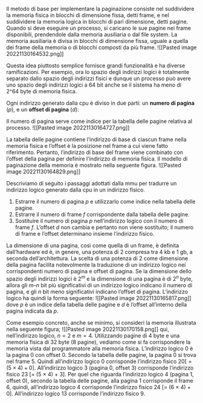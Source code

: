 Il metodo di base per implementare la paginazione consiste nel suddividere la memoria fisica in blocchi di dimensione fissa, detti frame, e nel suddividere la memoria logica in blocchi di pari dimensione, detti pagine. 
Quando si deve eseguire un processo, si caricano le sue pagine nei frame disponibili, prendendole dalla memoria ausiliaria o dal file system. 
La memoria ausiliaria è divisa in blocchi di dimensione fissa, uguale a quella dei frame della memoria o di blocchi composti da più frame.
![[Pasted image 20221130164532.png]]

Questa idea piuttosto semplice fornisce grandi funzionalità e ha diverse ramificazioni. 
Per esempio, ora lo spazio degli indirizzi logici è totalmente separato dallo spazio degli indirizzi fisici e dunque un processo può avere uno spazio degli indirizzi logici a 64 bit anche se il sistema ha meno di 2^64 byte di memoria fisica.

Ogni indirizzo generato dalla cpu è diviso in due parti: un **numero di pagina** (_p_), e un **offset di pagina** (_d_):

Il numero di pagina serve come indice per la tabella delle pagine relativa al processo.
![[Pasted image 20221130164727.png]]

La tabella delle pagine contiene l’indirizzo di base di ciascun frame nella memoria fisica e l’offset è la posizione nel frame a cui viene fatto riferimento. 
Pertanto, l’indirizzo di base del frame viene combinato con l’offset della pagina per definire l’indirizzo di memoria fisica. Il modello di paginazione della memoria è mostrato nella seguente figura.
![[Pasted image 20221130164829.png]]

Descriviamo di seguito i passaggi adottati dalla mmu per tradurre un indirizzo logico generato dalla cpu in un indirizzo fisico.
1.  Estrarre il numero di pagina _p_ e utilizzarlo come indice nella tabella delle pagine.
2.  Estrarre il numero di frame _f_ corrispondente dalla tabella delle pagine.
3.  Sostituire il numero di pagina _p_ nell’indirizzo logico con il numero di frame _f_.
L’offset _d_ non cambia e pertanto non viene sostituito; il numero di frame e l’offset determinano insieme l’indirizzo fisico.


La dimensione di una pagina, così come quella di un frame, è definita dall’hardware ed è, in genere, una potenza di 2 compresa tra 4 kb e 1 gb, a seconda dell’architettura. 
La scelta di una potenza di 2 come dimensione della pagina facilita notevolmente la traduzione di un indirizzo logico nei corrispondenti numero di pagina e offset di pagina. 
Se la dimensione dello spazio degli indirizzi logici è $2^m$ e la dimensione di una pagina è di $2^n$ byte, allora gli $m – n$ bit più significativi di un indirizzo logico indicano il numero di pagina, e gli _n_ bit meno significativi indicano l’offset di pagina. 
L’indirizzo logico ha quindi la forma seguente:
![[Pasted image 20221130165817.png]]
dove _p_ è un indice della tabella delle pagine e _d_ è l’offset all’interno della pagina indicata da _p_.


Come esempio concreto, anche se minimo, si consideri la memoria illustrata nella seguente figura;
![[Pasted image 20221130170158.png]]
qui, nell’indirizzo logico, $n = 2$ e $m = 4$. 
Utilizzando pagine di 4 byte e una memoria fisica di 32 byte (8 pagine), vediamo come si fa corrispondere la memoria vista dal programmatore alla memoria fisica. 
L’indirizzo logico 0 è la pagina 0 con offset 0. 
Secondo la tabella delle pagine, la pagina 0 si trova nel frame 5. 
Quindi all’indirizzo logico 0 corrisponde l’indirizzo fisico $20 [= (5 × 4) + 0]$. 
All’indirizzo logico 3 (pagina 0, offset 3) corrisponde l’indirizzo fisico 23 [= (5 × 4) + 3]. Per quel che riguarda l’indirizzo logico 4 (pagina 1, offset 0), secondo la tabella delle pagine, alla pagina 1 corrisponde il frame 6, quindi, all’indirizzo logico 4 corrisponde l’indirizzo fisico 24 [= (6 × 4) + 0]. All’indirizzo logico 13 corrisponde l’indirizzo fisico 9.
